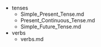 - tenses
  - Simple_Present_Tense.md
  - Present_Continuous_Tense.md
  - Simple_Future_Tense.md
- verbs
  - verbs.md
